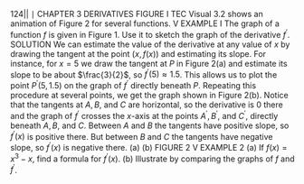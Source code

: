124|| $\mid$
CHAPTER 3 DERIVATIVES
FIGURE I
TEC Visual 3.2 shows an animation of Figure 2 for several functions.
V EXAMPLE I The graph of a function $f$ is given in Figure 1. Use it to sketch the graph of the derivative $f^{\prime}$.
SOLUTION We can estimate the value of the derivative at any value of $x$ by drawing the tangent at the point $(x, f(x))$ and estimating its slope. For instance, for $x=5$ we draw the tangent at $P$ in Figure 2(a) and estimate its slope to be about $\frac{3}{2}$, so $f^{\prime}(5) \approx 1.5$. This allows us to plot the point $P^{\prime}(5,1.5)$ on the graph of $f^{\prime}$ directly beneath $P$. Repeating this procedure at several points, we get the graph shown in Figure 2(b). Notice that the tangents at $A, B$, and $C$ are horizontal, so the derivative is 0 there and the graph of $f^{\prime}$ crosses the $x$-axis at the points $A^{\prime}, B^{\prime}$, and $C^{\prime}$, directly beneath $A, B$, and $C$. Between $A$ and $B$ the tangents have positive slope, so $f^{\prime}(x)$ is positive there. But between $B$ and $C$ the tangents have negative slope, so $f^{\prime}(x)$ is negative there.
(a)
(b)
FIGURE 2
V EXAMPLE 2
(a) If $f(x)=x^{3}-x$, find a formula for $f^{\prime}(x)$.
(b) Illustrate by comparing the graphs of $f$ and $f^{\prime}$.